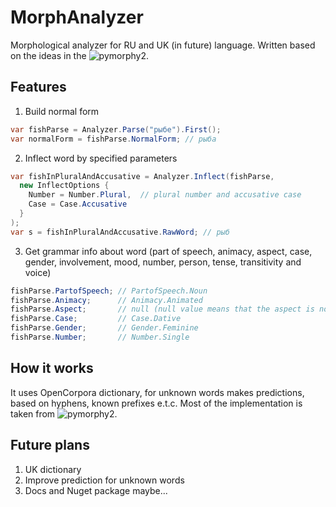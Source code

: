 # MorphAnalyzer
Morphological analyzer for RU and UK (in future) language. Written based on the ideas in the ![pymorphy2](https://github.com/kmike/pymorphy2).

## Features

1. Build normal form

```c#
var fishParse = Analyzer.Parse("рыбе").First();
var normalForm = fishParse.NormalForm; // рыба
```

2. Inflect word by specified parameters

```c#
var fishInPluralAndAccusative = Analyzer.Inflect(fishParse, 
  new InflectOptions {
    Number = Number.Plural,  // plural number and accusative case
    Case = Case.Accusative
  } 
); 
var s = fishInPluralAndAccusative.RawWord; // рыб
```

3. Get grammar info about word (part of speech, animacy, aspect, case, gender, involvement, mood, number, person, tense, transitivity and voice)

```c#
fishParse.PartofSpeech; // PartofSpeech.Noun
fishParse.Animacy;		// Animacy.Animated
fishParse.Aspect;		// null (null value means that the aspect is not specified or not applicable for this word)
fishParse.Case;			// Case.Dative
fishParse.Gender;		// Gender.Feminine
fishParse.Number;		// Number.Single
```

## How it works

It uses OpenCorpora dictionary, for unknown words makes predictions, based on hyphens, known prefixes e.t.c. Most of the implementation is taken from ![pymorphy2](https://github.com/kmike/pymorphy2).

## Future plans

1. UK dictionary
2. Improve prediction for unknown words
3. Docs and Nuget package maybe...
